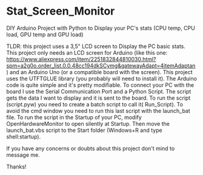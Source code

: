 # Stat_Screen_Monitor
DIY Arduino Project with Python to Display your PC's stats (CPU temp, CPU load, GPU temp and GPU load)

TLDR: this project uses a 3,5" LCD screen to Display the PC basic stats. This project only needs an LCD screen for Arduino (like this one: https://www.aliexpress.com/item/2251832844810030.html?spm=a2g0o.order_list.0.0.48cc194dkSCymg&gatewayAdapt=4itemAdaptan) and an Arduino Uno (or a compatible board with the screen).
This project uses the UTFTGLUE library (you probably will need to install it). The Arduino code is quite simple and it's pretty modifiable.
To connect your PC with the board I use the Serial Communication Port and a Python Script. The script gets the data I want to display and it is sent to the board.
To run the script (script.pyw) you need to create a batch script to call it( Run_Script). To avoid the cmd window you need to run this last script with the launch_bat file.
To run the script in the Startup of your PC, modify OpenHardwareMonitor to open silently at Startup.
Then move the launch_bat.vbs script to the Start folder (Windows+R and type shell:startup).

If you have any concerns or doubts about this project don't mind to message me.

Thanks!
